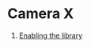 # Camera X
1. [Enabling the library](https://github.com/RenatSayf/AndroidCheatSheet/blob/master/app/build.gradle#:~:text=Camera_X_Enabling_the_library)
